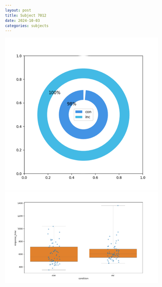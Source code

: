 ```yaml
---
layout: post
title: Subject 7012
date: 2024-10-03
categories: subjects
---
```


![](data/7012/run-2/7012_accuracy_by_condition.png)
![](data/7012/run-2/7012_rt.png)
